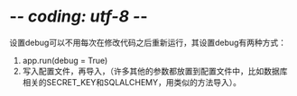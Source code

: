 # -*- coding: utf-8 -*-


设置debug可以不用每次在修改代码之后重新运行，其设置debug有两种方式：

1. app.run(debug = True)
2. 写入配置文件，再导入，（许多其他的参数都放置到配置文件中，比如数据库相关的SECRET_KEY和SQLALCHEMY，用类似的方法导入）。